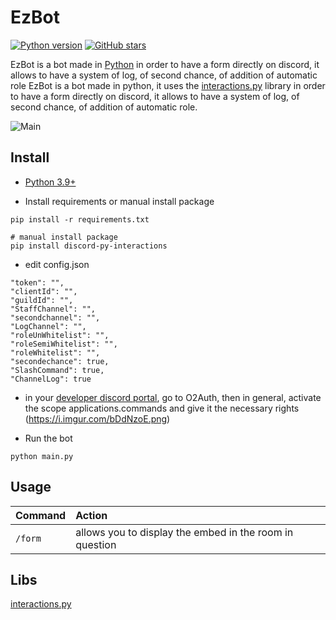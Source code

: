 # EzBot
[![Python version](https://img.shields.io/badge/python-3.9-blue.svg)](https://python.org)
[![GitHub stars](https://img.shields.io/github/stars/Enzo2991/EzBot.svg)](https://github.com/Enzo2991/EzBot/stargazers)

EzBot is a bot made in [Python](https://www.python.org "Python") in order to have a form directly on discord, it allows to have a system of log, of second chance, of addition of automatic role
EzBot is a bot made in python, it uses the [interactions.py](https://github.com/interactions-py) library in order to have a form directly on discord, it allows to have a system of log, of second chance, of addition of automatic role.

![Main](https://streamable.com/ebmi9z)

## Install

* [Python 3.9+](https://www.python.org/downloads/)

* Install requirements or manual install package
```
pip install -r requirements.txt
```
```
# manual install package
pip install discord-py-interactions
```

* edit config.json
```
"token": "",
"clientId": "",
"guildId": "",
"StaffChannel": "",
"secondchannel": "",
"LogChannel": "",
"roleUnWhitelist": "",
"roleSemiWhitelist": "",
"roleWhitelist": "",
"secondechance": true,
"SlashCommand": true,
"ChannelLog": true
```

* in your [developer discord portal](https://discord.com/developers/applications/), go to O2Auth, then in general, activate the scope applications.commands and give it the necessary rights
(https://i.imgur.com/bDdNzoE.png)

* Run the bot
```
python main.py
```

## Usage

| Command                       | Action                                                                                                     |
| :---------------------------- | :--------------------------------------------------------------------------------------------------------- |
| `/form`  | allows you to display the embed in the room in question |

## Libs
[interactions.py](https://github.com/interactions-py)